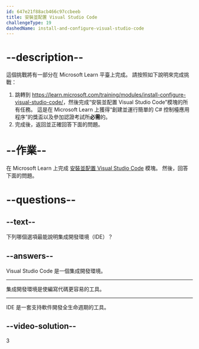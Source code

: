 ```yaml
---
id: 647e21f88acb466c97ccbeeb
title: 安裝並配置 Visual Studio Code
challengeType: 19
dashedName: install-and-configure-visual-studio-code
---
```


# --description--

這個挑戰將有一部分在 Microsoft Learn 平臺上完成。 請按照如下說明來完成挑戰：

1. 跳轉到 <a href="https://learn.microsoft.com/training/modules/install-configure-visual-studio-code/" target="_blank" rel="noreferrer">https://learn.microsoft.com/training/modules/install-configure-visual-studio-code/</a>，然後完成“安裝並配置 Visual Studio Code”模塊的所有任務。 這是在 Microsoft Learn 上獲得“創建並運行簡單的 C# 控制檯應用程序”的獎盃以及參加認證考試所**必需**的。
1. 完成後，返回並正確回答下面的問題。

# --作業--

在 Microsoft Learn 上完成 <a href="https://learn.microsoft.com/training/modules/install-configure-visual-studio-code/" target="_blank" rel="noreferrer">安裝並配置 Visual Studio Code</a> 模塊。 然後，回答下面的問題。

# --questions--

## --text--

下列哪個選項最能說明集成開發環境（IDE）？

## --answers--

Visual Studio Code 是一個集成開發環境。

---

集成開發環境是使編寫代碼更容易的工具。

---

IDE 是一套支持軟件開發全生命週期的工具。

## --video-solution--

3
